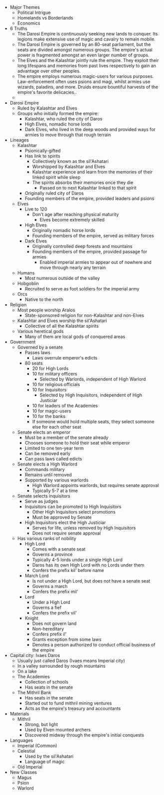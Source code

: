 * Major Themes
	* Political Intrigue
	* Homelands vs Borderlands
	* Economics
* 6 Truths
	* The Darosi Empire is continuously seeking new lands to conquer. Its legions make extensive use of magic and cavalry to remain mobile.
	* The Darosi Empire is governed by an 80-seat parliament, but the seats are divided amongst numerous groups. The empire's actual power is fragmented amongst an even larger number of groups.
	* The Elves and the Kalashtar jointly rule the empire. They exploit their long lifespans and memories from past lives respectively to gain an advantage over other peoples.
	* The empire employs numerous magic-users for various purposes. Law-enforcement often uses psions and magi, whilst armies use wizards, paladins, and more. Druids ensure bountiful harvests of the empire's favorite delicacies..
	* 
* Darosi Empire
	* Ruled by Kalashtar and Elves
	* Groups who initially formed the empire:
		* Kalashtar, who ruled the city of Daros
		* High Elves, nomadic horse lords
		* Dark Elves, who lived in the deep woods and provided ways for armies to move through that rough terrain
* Lineages
	* Kalashtar
		* Psionically-gifted
		* Has link to spirits
			* Collectively known as the sil'Ashatari
			* Worshipped by Kalashtar and Elves
			* Kalashtar experience and learn from the memories of their linked spirit while sleep
			* The spirits absorbs their memories once they die
				* Passed on to next Kalashtar linked to that spirit
		* Originally ruled city of Daros
		* Founding members of the empire, provided leaders and psions
	* Elves
		* Live to 120
			* Don't age after reaching physical maturity
				* Elves become extremely skilled
		* High Elves
			* Originally nomadic horse lords
			* Founding members of the empire, served as military forces
		* Dark Elves
			* Originally controlled deep forests and mountains
			* Founding members of the empire, provided passage for armies
				* Enabled imperial armies to appear out of nowhere and move through nearly any terrain
	* Humans
		* Most numerous outside of the valley
	* Hobgoblin
		* Recruited to serve as foot soldiers for the imperial army
	* Orcs
		* Native to the north
* Religion
	* Most people worship Aralos
		* State-sponsored religion for non-Kalashtar and non-Elves
	* Kalashtar and Elves worship the sil'Ashatari
		* Collective of all the Kalashtar spirits
	* Various heretical gods
		* Many of them are local gods of conquered areas
* Government
	* Governed by a senate
		* Passes laws
			* Laws overrule emperor's edicts
		* 80 seats
			* 20 for High Lords
			* 10 for military officers
				* Selected by Warlords, independent of High Warlord
			* 10 for religious officials
			* 10 for Inquisitors
				* Selected by High Inquisitors, independent of High Justiciar
			* 10 for leaders of the Academies
			* 10 for magic-users
			* 10 for the banks
			* If someone would hold multiple seats, they select someone else for each other seat
	* Senate elects an emperor
		* Must be a member of the senate already
		* Chooses someone to hold their seat while emperor
		* Limited to one ten-year term
		* Can be removed early
		* Can pass laws called edicts
	* Senate elects a High Warlord
		* Commands military
		* Remains until removed
		* Supported by various warlords
			* High Warlord appoints warlords, but requires senate approval
			* Typically 5-7 at a time
	* Senate selects inquisitors
		* Serve as judges
		* Inquisitors can be promoted to High Inquisitors
			* Other High Inquisitors select promotions
			* Must be approved by Senate
		* High Inquisitors elect the High Justiciar
			* Serves for life, unless removed by High Inquisitors
			* Does not require senate approval
	* Has various ranks of nobility
		* High Lord
			* Comes with a senate seat
			* Governs a province
			* Typically 4-5 lords under a single High Lord
			* Daros has its own High Lord with no Lords under them
			* Confers the prefix kil' before name
		* March Lord
			* Is not under a High Lord, but does not have a senate seat
			* Governs a march
			* Confers the prefix mil'
		* Lord
			* Under a High Lord
			* Governs a fief
			* Confers the prefix vil'
		* Knight
			* Does not govern land
			* Non-hereditary
			* Confers prefix il'
			* Grants exception from some laws
			* Denotes a person authorized to conduct official business of the empire
* Capital city: Ivaes Daros
	* Usually just called Daros (Ivaes means Imperial city)
	* In a valley surrounded by rough mountains
	* On a lake
	* The Academies
		* Collection of schools
		* Has seats in the senate
	* The Mithril Bank
		* Has seats in the senate
		* Started out to fund mithril mining ventures
		* Acts as the empire's treasury and accountants
* Materials
	* Mithril
		* Strong, but light
		* Used by Elven mounted archers
		* Discovered midway through the empire's initial conquests
* Languages
	* Imperial (Common)
	* Celestial
		* Used by the sil'Ashatari
		* Language of magic
	* Old Imperial
* New Classes
	* Magus
	* Psion
	* Warlord